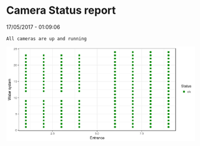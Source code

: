 Camera Status report
================
17/05/2017 - 01:09:06

    All cameras are up and running

![](camreport_files/figure-markdown_github/unnamed-chunk-2-1.png)
